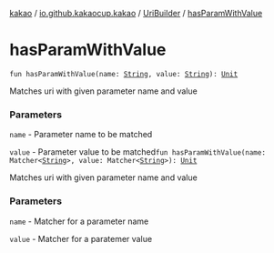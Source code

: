 [kakao](../../index.md) / [io.github.kakaocup.kakao](../index.md) / [UriBuilder](index.md) / [hasParamWithValue](./has-param-with-value.md)

# hasParamWithValue

`fun hasParamWithValue(name: `[`String`](https://kotlinlang.org/api/latest/jvm/stdlib/kotlin/-string/index.html)`, value: `[`String`](https://kotlinlang.org/api/latest/jvm/stdlib/kotlin/-string/index.html)`): `[`Unit`](https://kotlinlang.org/api/latest/jvm/stdlib/kotlin/-unit/index.html)

Matches uri with given parameter name and value

### Parameters

`name` - Parameter name to be matched

`value` - Parameter value to be matched`fun hasParamWithValue(name: Matcher<`[`String`](https://kotlinlang.org/api/latest/jvm/stdlib/kotlin/-string/index.html)`>, value: Matcher<`[`String`](https://kotlinlang.org/api/latest/jvm/stdlib/kotlin/-string/index.html)`>): `[`Unit`](https://kotlinlang.org/api/latest/jvm/stdlib/kotlin/-unit/index.html)

Matches uri with given parameter name and value

### Parameters

`name` - Matcher for a parameter name

`value` - Matcher for a paratemer value